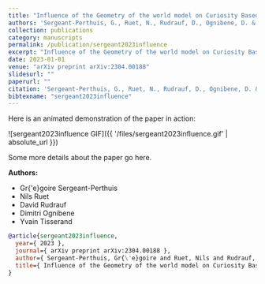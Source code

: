 ```yaml
---
title: "Influence of the Geometry of the world model on Curiosity Based Exploration"
authors: 'Sergeant-Perthuis, G., Ruet, N., Rudrauf, D., Ognibene, D. & Tisserand, Y.'
collection: publications
category: manuscripts
permalink: /publication/sergeant2023influence
excerpt: "Influence of the Geometry of the world model on Curiosity Based Exploration"
date: 2023-01-01
venue: "arXiv preprint arXiv:2304.00188"
slidesurl: ""
paperurl: ""
citation: 'Sergeant-Perthuis, G., Ruet, N., Rudrauf, D., Ognibene, D. & Tisserand, Y. (2023). "Influence of the Geometry of the world model on Curiosity Based Exploration." arXiv preprint arXiv:2304.00188.'
bibtexname: "sergeant2023influence"
---
```


Here is an animated demonstration of the paper in action:

![sergeant2023influence GIF]({{ '/files/sergeant2023influence.gif' | absolute_url }})

Some more details about the paper go here.

**Authors:**
 - Gr{\'e}goire Sergeant-Perthuis
 - Nils Ruet
 - David Rudrauf
 - Dimitri Ognibene
 - Yvain Tisserand

```bibtex
@article{sergeant2023influence,
  year={ 2023 },
  journal={ arXiv preprint arXiv:2304.00188 },
  author={ Sergeant-Perthuis, Gr{\'e}goire and Ruet, Nils and Rudrauf, David and Ognibene, Dimitri and Tisserand, Yvain },
  title={ Influence of the Geometry of the world model on Curiosity Based Exploration },
}
```
